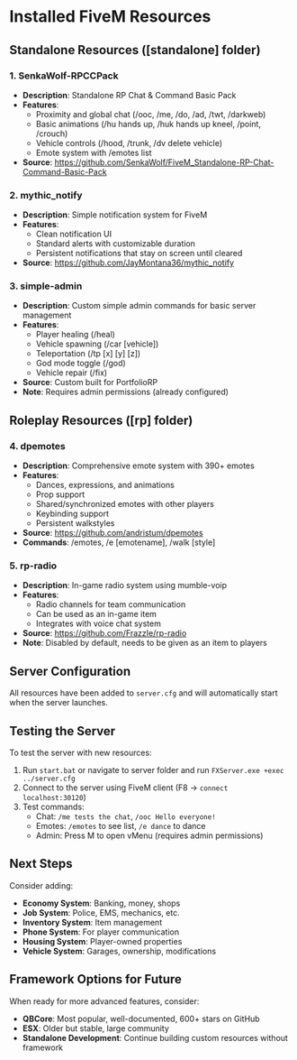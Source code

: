 # Installed FiveM Resources

## Standalone Resources ([standalone] folder)

### 1. SenkaWolf-RPCCPack
- **Description**: Standalone RP Chat & Command Basic Pack
- **Features**:
  - Proximity and global chat (/ooc, /me, /do, /ad, /twt, /darkweb)
  - Basic animations (/hu hands up, /huk hands up kneel, /point, /crouch)
  - Vehicle controls (/hood, /trunk, /dv delete vehicle)
  - Emote system with /emotes list
- **Source**: https://github.com/SenkaWolf/FiveM_Standalone-RP-Chat-Command-Basic-Pack

### 2. mythic_notify
- **Description**: Simple notification system for FiveM
- **Features**:
  - Clean notification UI
  - Standard alerts with customizable duration
  - Persistent notifications that stay on screen until cleared
- **Source**: https://github.com/JayMontana36/mythic_notify

### 3. simple-admin
- **Description**: Custom simple admin commands for basic server management
- **Features**:
  - Player healing (/heal)
  - Vehicle spawning (/car [vehicle])
  - Teleportation (/tp [x] [y] [z])
  - God mode toggle (/god)
  - Vehicle repair (/fix)
- **Source**: Custom built for PortfolioRP
- **Note**: Requires admin permissions (already configured)

## Roleplay Resources ([rp] folder)

### 4. dpemotes
- **Description**: Comprehensive emote system with 390+ emotes
- **Features**:
  - Dances, expressions, and animations
  - Prop support
  - Shared/synchronized emotes with other players
  - Keybinding support
  - Persistent walkstyles
- **Source**: https://github.com/andristum/dpemotes
- **Commands**: /emotes, /e [emotename], /walk [style]

### 5. rp-radio
- **Description**: In-game radio system using mumble-voip
- **Features**:
  - Radio channels for team communication
  - Can be used as an in-game item
  - Integrates with voice chat system
- **Source**: https://github.com/FrazzIe/rp-radio
- **Note**: Disabled by default, needs to be given as an item to players

## Server Configuration

All resources have been added to `server.cfg` and will automatically start when the server launches.

## Testing the Server

To test the server with new resources:
1. Run `start.bat` or navigate to server folder and run `FXServer.exe +exec ../server.cfg`
2. Connect to the server using FiveM client (F8 → `connect localhost:30120`)
3. Test commands:
   - Chat: `/me tests the chat`, `/ooc Hello everyone!`
   - Emotes: `/emotes` to see list, `/e dance` to dance
   - Admin: Press M to open vMenu (requires admin permissions)

## Next Steps

Consider adding:
- **Economy System**: Banking, money, shops
- **Job System**: Police, EMS, mechanics, etc.
- **Inventory System**: Item management
- **Phone System**: For player communication
- **Housing System**: Player-owned properties
- **Vehicle System**: Garages, ownership, modifications

## Framework Options for Future

When ready for more advanced features, consider:
- **QBCore**: Most popular, well-documented, 600+ stars on GitHub
- **ESX**: Older but stable, large community
- **Standalone Development**: Continue building custom resources without framework